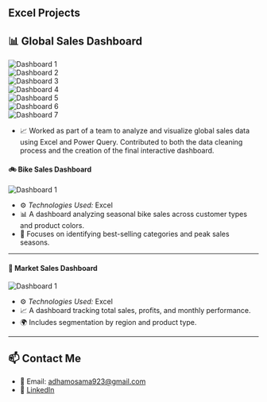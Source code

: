 

## Excel Projects



## 📊 Global Sales Dashboard

![Dashboard 1](1.jpg)  
![Dashboard 2](2.jpg)  
![Dashboard 3](3.jpg)  
![Dashboard 4](4.jpg)  
![Dashboard 5](5.jpg)  
![Dashboard 6](6.jpg)  
![Dashboard 7](7.jpg)
- 📈 Worked as part of a team to analyze and visualize global sales data using Excel and Power Query. Contributed to both the data cleaning process and the creation of the final interactive dashboard.








#### 🚲 Bike Sales Dashboard

![Dashboard 1](bike.jpg)  


- ⚙ *Technologies Used:* Excel 
- 📊 A dashboard analyzing seasonal bike sales across customer types and product colors.
- 🎯 Focuses on identifying best-selling categories and peak sales seasons.


---

#### 🛒 Market Sales Dashboard

![Dashboard 1](market.jpg) 

- ⚙ *Technologies Used:* Excel  
- 📈 A dashboard tracking total sales, profits, and monthly performance.
- 🌍 Includes segmentation by region and product type.


---

## 📫 Contact Me

- 📧 Email: adhamosama923@gmail.com  
- 🔗 [LinkedIn](https://www.linkedin.com/in/adham-osama-1666bb323)






































